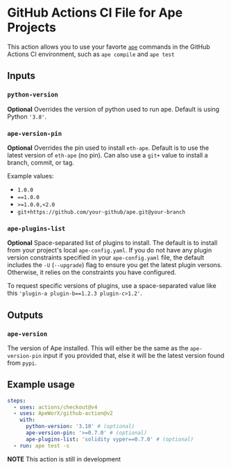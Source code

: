 # GitHub Actions CI File for Ape Projects

This action allows you to use your favorte [`ape`](https://github.com/ApeWorX/ape) commands in the GitHub Actions CI environment, such as `ape compile` and `ape test`

## Inputs

### `python-version`

**Optional** Overrides the version of python used to run ape.
Default is using Python `'3.8'`.

### `ape-version-pin`

**Optional** Overrides the pin used to install `eth-ape`.
Default is to use the latest version of `eth-ape` (no pin).
Can also use a `git+` value to install a branch, commit, or tag.

Example values:

- `1.0.0`
- `==1.0.0`
- `>=1.0.0,<2.0`
- `git+https://github.com/your-github/ape.git@your-branch`

### `ape-plugins-list`

**Optional** Space-separated list of plugins to install.
The default is to install from your project's local `ape-config.yaml`.
If you do not have any plugin version constraints specified in your `ape-config.yaml` file, the default includes the `-U` (`--upgrade`) flag to ensure you get the latest plugin versons.
Otherwise, it relies on the constraints you have configured.

To request specific versions of plugins, use a space-separated value like this `'plugin-a plugin-b==1.2.3 plugin-c>1.2'`.

## Outputs

### `ape-version`

The version of Ape installed.
This will either be the same as the `ape-version-pin` input if you provided that, else it will be the latest version found from `pypi`.

## Example usage

```yaml
steps:
  - uses: actions/checkout@v4
  - uses: ApeWorX/github-action@v2
    with:
      python-version: '3.10' # (optional)
      ape-version-pin: '>=0.7.0' # (optional)
      ape-plugins-list: 'solidity vyper==0.7.0' # (optional)
  - run: ape test -s
```

**NOTE** This action is still in development
